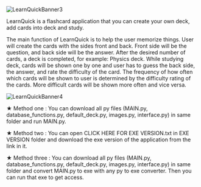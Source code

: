 ![LearnQuickBanner3](https://user-images.githubusercontent.com/85064536/131624128-1183481b-0673-47e6-bc25-9303555b2fed.jpg)

LearnQuick is a flashcard application that you can create your own deck, add cards into deck and study.

The main function of LearnQuick is to help the user memorize things. User will create the cards with the sides front and back. Front side will be the question, and back side will be the answer. After the desired number of cards, a deck is completed, for example: Physics deck. While studying deck, cards will be shown one by one and user has to guess the back side, the answer, and rate the difficulty of the card. The frequency of how often which cards will be shown to user is determined by the difficulty rating of the cards. More difficult cards will be shown more often and vice versa.

![LearnQuickBanner4](https://user-images.githubusercontent.com/85064536/131624607-5ef66562-a032-4f09-80f8-62255529e1bd.jpg)

★ Method one : You can download all py files (MAIN.py, database_functions.py, default_deck.py, images.py, interface.py) in same folder and run MAIN.py.

★ Method two : You can open CLICK HERE FOR EXE VERSION.txt in EXE VERSION folder and download the exe version of the application from the link in it.

★ Method three : You can download all py files (MAIN.py, database_functions.py, default_deck.py, images.py, interface.py) in same folder and convert MAIN.py to exe with any py to exe converter. Then you can run that exe to get access.
